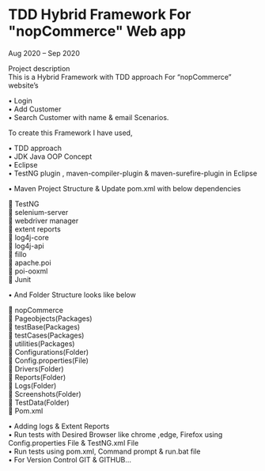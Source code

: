 # TDD Hybrid Framework For "nopCommerce" Web app  
Aug 2020 – Sep 2020  

Project description  
This is a Hybrid Framework with TDD approach For “nopCommerce” website’s  

• Login  
• Add Customer  
• Search Customer with name & email Scenarios.  

To create this Framework I have used,  

• TDD approach  
• JDK Java OOP Concept  
• Eclipse  
• TestNG plugin , maven-compiler-plugin & maven-surefire-plugin in Eclipse  

• Maven Project Structure & Update pom.xml with below dependencies  


 TestNG  
 selenium-server  
 webdriver manager  
 extent reports  
 log4j-core  
 log4j-api  
 fillo  
 apache.poi  
 poi-ooxml  
 Junit  

• And Folder Structure looks like below  

 nopCommerce  
 Pageobjects(Packages)  
 testBase(Packages)  
 testCases(Packages)  
 utilities(Packages)  
 Configurations(Folder)  
 Config.properties(File)  
 Drivers(Folder)  
 Reports(Folder)  
 Logs(Folder)  
 Screenshots(Folder)  
 TestData(Folder)  
 Pom.xml  

• Adding logs & Extent Reports  
• Run tests with Desired Browser like chrome ,edge, Firefox using Config.properties File &
TestNG.xml File  
• Run tests using pom.xml, Command prompt & run.bat file  
• For Version Control GIT & GITHUB…  

